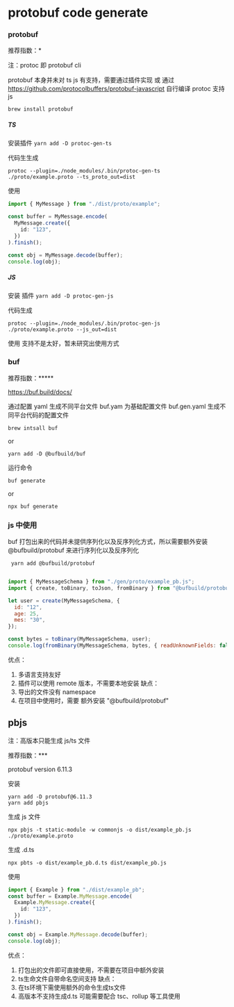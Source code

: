 
# protobuf code generate
### protobuf
推荐指数：*

注：protoc 即 protobuf cli

protobuf 本身并未对 ts js 有支持，需要通过插件实现
或 通过 https://github.com/protocolbuffers/protobuf-javascript 自行编译 protoc 支持 js

```brew install protobuf```

##### TS

安装插件
``` yarn add -D protoc-gen-ts ```

代码生生成
```
protoc --plugin=./node_modules/.bin/protoc-gen-ts ./proto/example.proto --ts_proto_out=dist
```
使用
```typescript
import { MyMessage } from "./dist/proto/example";

const buffer = MyMessage.encode(
  MyMessage.create({
    id: "123",
  })
).finish();

const obj = MyMessage.decode(buffer);
console.log(obj);
```
##### JS

安装 插件
``` yarn add -D protoc-gen-js ```

代码生成
```
protoc --plugin=./node_modules/.bin/protoc-gen-js ./proto/example.proto --js_out=dist
```
使用
支持不是太好，暂未研究出使用方式

### buf
推荐指数：*****

https://buf.build/docs/

通过配置 yaml 生成不同平台文件
buf.yam 为基础配置文件
buf.gen.yaml 生成不同平台代码的配置文件

```
brew intsall buf
```
or
```
yarn add -D @bufbuild/buf
```

运行命令
```
buf generate
```
or
```
npx buf generate 
```


### js 中使用
buf 打包出来的代码并未提供序列化以及反序列化方式，所以需要额外安装 @bufbuild/protobuf 来进行序列化以及反序列化

```
 yarn add @bufbuild/protobuf
```

````js

import { MyMessageSchema } from "./gen/proto/example_pb.js";
import { create, toBinary, toJson, fromBinary } from "@bufbuild/protobuf";

let user = create(MyMessageSchema, {
  id: "12",
  age: 25,
  mes: "30",
});

const bytes = toBinary(MyMessageSchema, user);
console.log(fromBinary(MyMessageSchema, bytes, { readUnknownFields: false }));
````

优点：
1. 多语言支持友好
2. 插件可以使用 remote 版本，不需要本地安装
缺点：
1. 导出的文件没有 namespace
2. 在项目中使用时，需要 额外安装 "@bufbuild/protobuf"

## pbjs
注：高版本只能生成 js/ts 文件

推荐指数：***

protobuf version 6.11.3

安装
```
yarn add -D protobuf@6.11.3
yarn add pbjs
```

生成 js 文件

````
npx pbjs -t static-module -w commonjs -o dist/example_pb.js ./proto/example.proto
````

生成 .d.ts

````
npx pbts -o dist/example_pb.d.ts dist/example_pb.js
````

使用
```ts
import { Example } from "./dist/example_pb";
const buffer = Example.MyMessage.encode(
  Example.MyMessage.create({
    id: "123",
  })
).finish();

const obj = Example.MyMessage.decode(buffer);
console.log(obj);

```

优点：
1. 打包出的文件即可直接使用，不需要在项目中额外安装
2. ts生命文件自带命名空间支持
缺点：
1. 在ts环境下需使用额外的命令生成ts文件
2. 高版本不支持生成d.ts 可能需要配合 tsc、rollup 等工具使用

